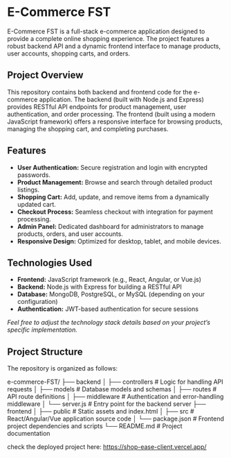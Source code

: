 # E-Commerce FST

E-Commerce FST is a full-stack e-commerce application designed to provide a complete online shopping experience. The project features a robust backend API and a dynamic frontend interface to manage products, user accounts, shopping carts, and orders.


## Project Overview

This repository contains both backend and frontend code for the e-commerce application. The backend (built with Node.js and Express) provides RESTful API endpoints for product management, user authentication, and order processing. The frontend (built using a modern JavaScript framework) offers a responsive interface for browsing products, managing the shopping cart, and completing purchases.

## Features

- **User Authentication:** Secure registration and login with encrypted passwords.
- **Product Management:** Browse and search through detailed product listings.
- **Shopping Cart:** Add, update, and remove items from a dynamically updated cart.
- **Checkout Process:** Seamless checkout with integration for payment processing.
- **Admin Panel:** Dedicated dashboard for administrators to manage products, orders, and user accounts.
- **Responsive Design:** Optimized for desktop, tablet, and mobile devices.

## Technologies Used

- **Frontend:** JavaScript framework (e.g., React, Angular, or Vue.js)
- **Backend:** Node.js with Express for building a RESTful API
- **Database:** MongoDB, PostgreSQL, or MySQL (depending on your configuration)
- **Authentication:** JWT-based authentication for secure sessions

*Feel free to adjust the technology stack details based on your project’s specific implementation.*

## Project Structure

The repository is organized as follows:

e-commerce-FST/ ├── backend │ ├── controllers # Logic for handling API requests │ ├── models # Database models and schemas │ ├── routes # API route definitions │ ├── middleware # Authentication and error-handling middleware │ └── server.js # Entry point for the backend server ├── frontend │ ├── public # Static assets and index.html │ ├── src # React/Angular/Vue application source code │ └── package.json # Frontend project dependencies and scripts └── README.md # Project documentation

check the deployed project here: https://shop-ease-client.vercel.app/

